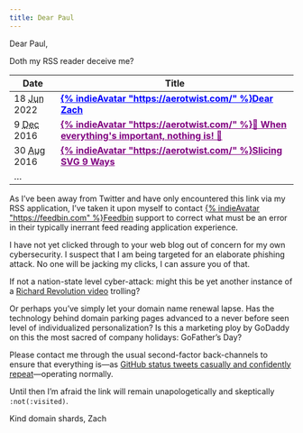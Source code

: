 ```yaml
---
title: Dear Paul
---
```

Dear Paul,

Doth my RSS reader deceive me?

<div class="livedemo" data-demo-label="A Lying RSS Feed Reader">
<style>
#feedreader a[href],
#feedreader a[href]:visited {
  color: purple;
  text-decoration-color: purple;
  font-weight: bold;
}
#feedreader #dearzach {
  color: blue;
  text-decoration-color: blue;
}
</style>
<table id="feedreader">
  <thead class="sr-only">
    <tr>
      <th class="numeric">Date</th>
      <th>Title</th>
    </tr>
  </thead>
  <tbody>
    <tr>
      <td class="numeric">18 <abbr title="June">Jun</abbr> 2022</td>
      <td><a href="https://aerotwist.com/blog/dear-zach/" id="dearzach">{% indieAvatar "https://aerotwist.com/" %}Dear Zach</a></td>
    </tr>
    <tr>
      <td class="numeric">9 <abbr title="December">Dec</abbr> 2016</td>
      <td><a href="https://aerotwist.com/blog/when-everything-is-important-nothing-is/">{% indieAvatar "https://aerotwist.com/" %}🌟 When everything's important, nothing is! 🌟</a></td>
    </tr>
    <tr>
      <td class="numeric">30 <abbr title="August">Aug</abbr> 2016</td>
      <td><a href="https://aerotwist.com/blog/slicing-svg-9-ways/">{% indieAvatar "https://aerotwist.com/" %}Slicing SVG 9 Ways</a></td>
    </tr>
    <tr>
      <td class="numeric">…</td>
      <td></td>
    </tr>
  </tbody>
</table>
</div>

As I’ve been away from Twitter and have only encountered this link via my RSS application, I’ve taken it upon myself to contact [{% indieAvatar "https://feedbin.com" %}Feedbin](https://feedbin.com/) support to correct what must be an error in their typically inerrant feed reading application experience.

I have not yet clicked through to your web blog out of concern for my own cybersecurity. I suspect that I am being targeted for an elaborate phishing attack. No one will be jacking my clicks, I can assure you of that.

If not a nation-state level cyber-attack: might this be yet another instance of a [Richard Revolution video](https://www.youtube.com/watch?v=dQw4w9WgXcQ) trolling?

Or perhaps you’ve simply let your domain name renewal lapse. Has the technology behind domain parking pages advanced to a never before seen level of individualized personalization? Is this a marketing ploy by GoDaddy on this the most sacred of company holidays: GoFather’s Day?

Please contact me through the usual second-factor back-channels to ensure that everything is—as [GitHub status tweets casually and confidently repeat](https://twitter.com/githubstatus/status/1537677946030260226)—operating normally.

Until then I’m afraid the link will remain unapologetically and skeptically `:not(:visited)`.

Kind domain shards,
Zach